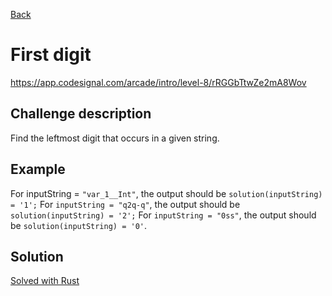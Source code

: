 [Back](../README.md)

# First digit

https://app.codesignal.com/arcade/intro/level-8/rRGGbTtwZe2mA8Wov

## Challenge description

Find the leftmost digit that occurs in a given string.

## Example

For inputString = `"var_1__Int"`, the output should be
`solution(inputString) = '1';`
For `inputString = "q2q-q"`, the output should be
`solution(inputString) = '2';`
For `inputString = "0ss"`, the output should be
`solution(inputString) = '0'`.

## Solution

[Solved with Rust](src/main.rs)
